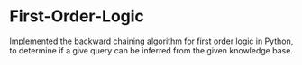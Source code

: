 # First-Order-Logic

Implemented the backward chaining algorithm for first order logic in Python, to determine if a give query can be inferred from the given knowledge base.

